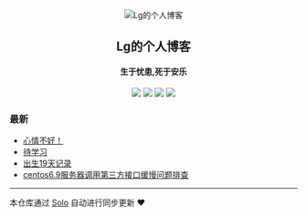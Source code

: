 <p align="center"><img alt="Lg的个人博客" src="https://static.b3log.org/images/brand/solo-32.png"></p><h2 align="center">
Lg的个人博客
</h2>

<h4 align="center">生于忧患,死于安乐</h4>
<p align="center"><a title="Lg的个人博客" target="_blank" href="https://github.com/JG-King/solo-blog"><img src="https://img.shields.io/github/last-commit/JG-King/solo-blog.svg?style=flat-square&color=FF9900"></a>
<a title="GitHub repo size in bytes" target="_blank" href="https://github.com/JG-King/solo-blog"><img src="https://img.shields.io/github/repo-size/JG-King/solo-blog.svg?style=flat-square"></a>
<a title="Solo Version" target="_blank" href="https://github.com/b3log/solo/releases"><img src="https://img.shields.io/badge/solo-3.6.4-f1e05a.svg?style=flat-square&color=blueviolet"></a>
<a title="Hits" target="_blank" href="https://github.com/b3log/hits"><img src="https://hits.b3log.org/JG-King/solo-blog.svg"></a></p>

### 最新

* [心情不好！](https://www.lgblog.top/articles/2019/10/11/1570755778024.html)
* [待学习](https://www.lgblog.top/articles/2019/10/10/1570695856305.html)
* [出生19天记录](https://www.lgblog.top/articles/2019/10/09/1570628115794.html)
* [centos6.9服务器调用第三方接口缓慢问题排查](https://www.lgblog.top/articles/2019/10/09/1570603874533.html)



---

本仓库通过 [Solo](https://github.com/b3log/solo) 自动进行同步更新 ❤️ 